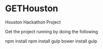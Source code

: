 # GETHouston
Houston Hackathon Project

Get the project running by doing the following

npm install
npm install gulp
bower install
gulp

